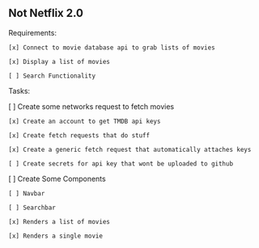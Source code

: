## Not Netflix 2.0

Requirements:

    [x] Connect to movie database api to grab lists of movies

    [x] Display a list of movies
    
    [ ] Search Functionality

Tasks:

[ ] Create some networks request to fetch movies

    [x] Create an account to get TMDB api keys

    [x] Create fetch requests that do stuff

    [x] Create a generic fetch request that automatically attaches keys

    [ ] Create secrets for api key that wont be uploaded to github

[ ] Create Some Components

    [ ] Navbar

    [ ] Searchbar

    [x] Renders a list of movies
    
    [x] Renders a single movie